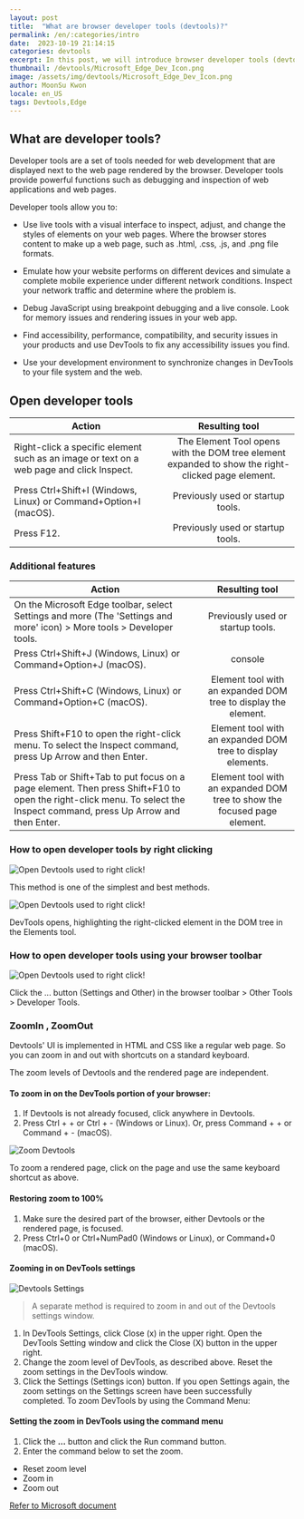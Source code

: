 ```yaml
---
layout: post
title:  "What are browser developer tools (devtools)?"
permalink: /en/:categories/intro
date:  2023-10-19 21:14:15
categories: devtools
excerpt: In this post, we will introduce browser developer tools (devtools), which are essential for front-end development, and briefly explain how to open the developer tools (devtools).
thumbnail: /devtools/Microsoft_Edge_Dev_Icon.png
image: /assets/img/devtools/Microsoft_Edge_Dev_Icon.png
author: MoonSu Kwon
locale: en_US
tags: Devtools,Edge
---
```



## What are developer tools?

Developer tools are a set of tools needed for web development that are displayed next to the web page rendered by the browser.
Developer tools provide powerful functions such as debugging and inspection of web applications and web pages.

Developer tools allow you to:

* Use live tools with a visual interface to inspect, adjust, and change the styles of elements on your web pages. Where the browser stores content to make up a web page, such as .html, .css, .js, and .png file formats.

* Emulate how your website performs on different devices and simulate a complete mobile experience under different network conditions. Inspect your network traffic and determine where the problem is.

* Debug JavaScript using breakpoint debugging and a live console. Look for memory issues and rendering issues in your web app.

* Find accessibility, performance, compatibility, and security issues in your products and use DevTools to fix any accessibility issues you find.

* Use your development environment to synchronize changes in DevTools to your file system and the web.


## Open developer tools

| Action   |      	Resulting tool      |
|----------|:-------------:|
| Right-click a specific element such as an image or text on a web page and click Inspect. |  The Element Tool opens with the DOM tree element expanded to show the right-clicked page element. |
| Press Ctrl+Shift+I (Windows, Linux) or Command+Option+I (macOS). |   Previously used or startup tools.  |
| Press F12. | 	Previously used or startup tools. |


### Additional features


| Action   |      	Resulting tool      |
|----------|:-------------:|
| On the Microsoft Edge toolbar, select Settings and more (The 'Settings and more' icon) > More tools > Developer tools. |  Previously used or startup tools. |
| Press Ctrl+Shift+J (Windows, Linux) or Command+Option+J (macOS). |    console   |
| Press Ctrl+Shift+C (Windows, Linux) or Command+Option+C (macOS). | 	Element tool with an expanded DOM tree to display the <body> element. |
| Press Shift+F10 to open the right-click menu. To select the Inspect command, press Up Arrow and then Enter. | Element tool with an expanded DOM tree to display <html> elements. |
| Press Tab or Shift+Tab to put focus on a page element. Then press Shift+F10 to open the right-click menu. To select the Inspect command, press Up Arrow and then Enter. | Element tool with an expanded DOM tree to show the focused page element. |

<div class="divide-line"></div>

### How to open developer tools by right clicking


![Open Devtools used to right click!](/assets/img/devtools/open_devtools_rightclick1.png)

This method is one of the simplest and best methods.

![Open Devtools used to right click!](/assets/img/devtools/open_devtools_rightclick2.png)

DevTools opens, highlighting the right-clicked element in the DOM tree in the Elements tool.

<div class="divide-line"></div>

### How to open developer tools using your browser toolbar

![Open Devtools used to right click!](/assets/img/devtools/open_devtools_browsertoolbar1.png)

Click the ... button (Settings and Other) in the browser toolbar > Other Tools > Developer Tools.

<div class="divide-line"></div>

### ZoomIn , ZoomOut

Devtools' UI is implemented in HTML and CSS like a regular web page. So you can zoom in and out with shortcuts on a standard keyboard.

The zoom levels of Devtools and the rendered page are independent.


#### To zoom in on the DevTools portion of your browser:

1. If Devtools is not already focused, click anywhere in Devtools.
2. Press Ctrl + + or Ctrl + - (Windows or Linux). Or, press Command + + or Command + - (macOS). 

![Zoom Devtools](/assets/img/devtools/zoom-devtools1.png)


To zoom a rendered page, click on the page and use the same keyboard shortcut as above.

<div class="divide-line"></div>

#### Restoring zoom to 100%

1. Make sure the desired part of the browser, either Devtools or the rendered page, is focused.
2. Press Ctrl+0 or Ctrl+NumPad0 (Windows or Linux), or Command+0 (macOS).



<div class="divide-line"></div>

#### Zooming in on DevTools settings

![Devtools Settings](/assets/img/devtools/devtools_setting.jpg)


> A separate method is required to zoom in and out of the Devtools settings window.

1. In DevTools Settings, click Close (x) in the upper right. Open the DevTools Setting window and click the Close (X) button in the upper right.
2. Change the zoom level of DevTools, as described above. Reset the zoom settings in the DevTools window.
3. Click the Settings (Settings icon) button. If you open Settings again, the zoom settings on the Settings screen have been successfully completed.
To zoom DevTools by using the Command Menu:



<div class="divide-line"></div>


#### Setting the zoom in DevTools using the command menu

1. Click the **...** button and click the Run command button.
2. Enter the command below to set the zoom.
  * Reset zoom level
  * Zoom in
  * Zoom out


[Refer to Microsoft document](https://learn.microsoft.com/en-us/microsoft-edge/devtools-guide-chromium/overview)
